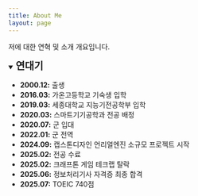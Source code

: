 ```yaml
---
title: About Me
layout: page
---
```


저에 대한 연혁 및 소개 개요입니다.

<details open markdown="1">
<summary><strong style="font-size: 1.25rem;">연대기</strong></summary>

*   **2000.12:** 출생
*   **2016.03:** 가온고등학교 기숙생 입학
*   **2019.03:** 세종대학교 지능기전공학부 입학
*   **2020.03:** 스마트기기공학과 전공 배정
*   **2020.07:** 군 입대
*   **2022.01:** 군 전역
*   **2024.09:** 캡스톤디자인 언리얼엔진 소규모 프로젝트 시작
*   **2025.02:** 전공 수료
*   **2025.02:** 크래프톤 게임 테크랩 탈락
*   **2025.06:** 정보처리기사 자격증 최종 합격
*   **2025.07:** TOEIC 740점

</details>